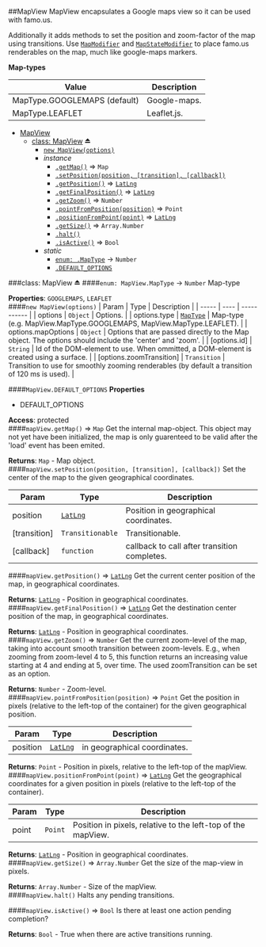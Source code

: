 <a name="module_MapView"></a>
##MapView
MapView encapsulates a Google maps view so it can be used with famo.us.

Additionally it adds methods to set the position and zoom-factor of the map using transitions.
Use <code>[MapModifier](#mapmod)</code> and <code>[MapStateModifier](#mapmod)</code> to place famo.us renderables on the map, much like google-maps markers.

**Map-types**

|Value|Description|
|---|---|
|MapType.GOOGLEMAPS (default)|Google-maps.|
|MapType.LEAFLET|Leaflet.js.|


* [MapView](#module_MapView)
  * [class: MapView](#exp_module_MapView--MapView) ⏏
    * [`new MapView(options)`](#new_module_MapView--MapView_new)
    * _instance_
      * [`.getMap()`](#module_MapView--MapView#getMap) ⇒ <code>Map</code>
      * [`.setPosition(position, [transition], [callback])`](#module_MapView--MapView#setPosition)
      * [`.getPosition()`](#module_MapView--MapView#getPosition) ⇒ <code>[LatLng](https://developers.google.com/maps/documentation/javascript/reference#LatLng)</code>
      * [`.getFinalPosition()`](#module_MapView--MapView#getFinalPosition) ⇒ <code>[LatLng](https://developers.google.com/maps/documentation/javascript/reference#LatLng)</code>
      * [`.getZoom()`](#module_MapView--MapView#getZoom) ⇒ <code>Number</code>
      * [`.pointFromPosition(position)`](#module_MapView--MapView#pointFromPosition) ⇒ <code>Point</code>
      * [`.positionFromPoint(point)`](#module_MapView--MapView#positionFromPoint) ⇒ <code>[LatLng](https://developers.google.com/maps/documentation/javascript/reference#LatLng)</code>
      * [`.getSize()`](#module_MapView--MapView#getSize) ⇒ <code>Array.Number</code>
      * [`.halt()`](#module_MapView--MapView#halt)
      * [`.isActive()`](#module_MapView--MapView#isActive) ⇒ <code>Bool</code>
    * _static_
      * [`enum: .MapType`](#module_MapView--MapView.MapType) → <code>Number</code>
      * [`.DEFAULT_OPTIONS`](#module_MapView--MapView.DEFAULT_OPTIONS)

<a name="exp_module_MapView--MapView"></a>
###class: MapView ⏏
<a name="module_MapView--MapView.MapType"></a>
####`enum: MapView.MapType` → <code>Number</code>
Map-type

**Properties**: `GOOGLEMAPS`, `LEAFLET`  
<a name="new_module_MapView--MapView_new"></a>
####`new MapView(options)`
| Param | Type | Description |
| ----- | ---- | ----------- |
| options | <code>Object</code> | Options. |
| options.type | <code>[MapType](#module_MapView--MapView.MapType)</code> | Map-type (e.g. MapView.MapType.GOOGLEMAPS, MapView.MapType.LEAFLET). |
| options.mapOptions | <code>Object</code> | Options that are passed directly to the Map object. The options should include the 'center' and 'zoom'. |
| \[options.id\] | <code>String</code> | Id of the DOM-element to use. When ommitted, a DOM-element is created using a surface. |
| \[options.zoomTransition\] | <code>Transition</code> | Transition to use for smoothly zooming renderables (by default a transition of 120 ms is used). |

<a name="module_MapView--MapView.DEFAULT_OPTIONS"></a>
####`MapView.DEFAULT_OPTIONS`
**Properties**

- DEFAULT_OPTIONS   

**Access**: protected  
<a name="module_MapView--MapView#getMap"></a>
####`mapView.getMap()` ⇒ <code>Map</code>
Get the internal map-object. This object may not yet have been initialized, the map is only
guarenteed to be valid after the 'load' event has been emited.

**Returns**: `Map` - Map object.  
<a name="module_MapView--MapView#setPosition"></a>
####`mapView.setPosition(position, [transition], [callback])`
Set the center of the map to the given geographical coordinates.

| Param | Type | Description |
| ----- | ---- | ----------- |
| position | <code>[LatLng](https://developers.google.com/maps/documentation/javascript/reference#LatLng)</code> | Position in geographical coordinates. |
| \[transition\] | <code>Transitionable</code> | Transitionable. |
| \[callback\] | <code>function</code> | callback to call after transition completes. |

<a name="module_MapView--MapView#getPosition"></a>
####`mapView.getPosition()` ⇒ <code>[LatLng](https://developers.google.com/maps/documentation/javascript/reference#LatLng)</code>
Get the current center position of the map, in geographical coordinates.

**Returns**: <code>[LatLng](#external_LatLng)</code> - Position in geographical coordinates.  
<a name="module_MapView--MapView#getFinalPosition"></a>
####`mapView.getFinalPosition()` ⇒ <code>[LatLng](https://developers.google.com/maps/documentation/javascript/reference#LatLng)</code>
Get the destination center position of the map, in geographical coordinates.

**Returns**: <code>[LatLng](#external_LatLng)</code> - Position in geographical coordinates.  
<a name="module_MapView--MapView#getZoom"></a>
####`mapView.getZoom()` ⇒ <code>Number</code>
Get the current zoom-level of the map, taking into account smooth transition between zoom-levels.
E.g., when zooming from zoom-level 4 to 5, this function returns an increasing value starting at 4 and ending
at 5, over time. The used zoomTransition can be set as an option.

**Returns**: `Number` - Zoom-level.  
<a name="module_MapView--MapView#pointFromPosition"></a>
####`mapView.pointFromPosition(position)` ⇒ <code>Point</code>
Get the position in pixels (relative to the left-top of the container) for the given geographical position.

| Param | Type | Description |
| ----- | ---- | ----------- |
| position | <code>[LatLng](https://developers.google.com/maps/documentation/javascript/reference#LatLng)</code> | in geographical coordinates. |

**Returns**: `Point` - Position in pixels, relative to the left-top of the mapView.  
<a name="module_MapView--MapView#positionFromPoint"></a>
####`mapView.positionFromPoint(point)` ⇒ <code>[LatLng](https://developers.google.com/maps/documentation/javascript/reference#LatLng)</code>
Get the geographical coordinates for a given position in pixels (relative to the left-top of the container).

| Param | Type | Description |
| ----- | ---- | ----------- |
| point | <code>Point</code> | Position in pixels, relative to the left-top of the mapView. |

**Returns**: <code>[LatLng](#external_LatLng)</code> - Position in geographical coordinates.  
<a name="module_MapView--MapView#getSize"></a>
####`mapView.getSize()` ⇒ <code>Array.Number</code>
Get the size of the map-view in pixels.

**Returns**: `Array.Number` - Size of the mapView.  
<a name="module_MapView--MapView#halt"></a>
####`mapView.halt()`
Halts any pending transitions.

<a name="module_MapView--MapView#isActive"></a>
####`mapView.isActive()` ⇒ <code>Bool</code>
Is there at least one action pending completion?

**Returns**: `Bool` - True when there are active transitions running.  
